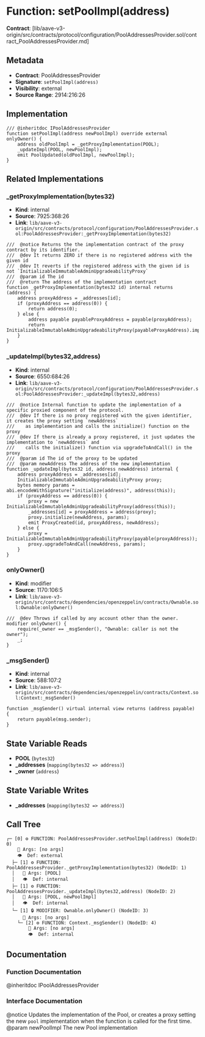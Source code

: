 # Function: setPoolImpl(address)

**Contract**: [lib/aave-v3-origin/src/contracts/protocol/configuration/PoolAddressesProvider.sol/contract_PoolAddressesProvider.md]

## Metadata

- **Contract**: PoolAddressesProvider
- **Signature**: `setPoolImpl(address)`
- **Visibility**: external
- **Source Range**: 2914:216:26

## Implementation

```solidity
/// @inheritdoc IPoolAddressesProvider
function setPoolImpl(address newPoolImpl) override external onlyOwner() {
    address oldPoolImpl = _getProxyImplementation(POOL);
    _updateImpl(POOL, newPoolImpl);
    emit PoolUpdated(oldPoolImpl, newPoolImpl);
}
```

## Related Implementations

### _getProxyImplementation(bytes32)

- **Kind**: internal
- **Source**: 7925:368:26
- **Link**: `lib/aave-v3-origin/src/contracts/protocol/configuration/PoolAddressesProvider.sol:PoolAddressesProvider:_getProxyImplementation(bytes32)`

```solidity
///  @notice Returns the the implementation contract of the proxy contract by its identifier.
///  @dev It returns ZERO if there is no registered address with the given id
///  @dev It reverts if the registered address with the given id is not `InitializableImmutableAdminUpgradeabilityProxy`
///  @param id The id
///  @return The address of the implementation contract
function _getProxyImplementation(bytes32 id) internal returns (address) {
    address proxyAddress = _addresses[id];
    if (proxyAddress == address(0)) {
        return address(0);
    } else {
        address payable payableProxyAddress = payable(proxyAddress);
        return InitializableImmutableAdminUpgradeabilityProxy(payableProxyAddress).implementation();
    }
}
```

### _updateImpl(bytes32,address)

- **Kind**: internal
- **Source**: 6550:684:26
- **Link**: `lib/aave-v3-origin/src/contracts/protocol/configuration/PoolAddressesProvider.sol:PoolAddressesProvider:_updateImpl(bytes32,address)`

```solidity
///  @notice Internal function to update the implementation of a specific proxied component of the protocol.
///  @dev If there is no proxy registered with the given identifier, it creates the proxy setting `newAddress`
///    as implementation and calls the initialize() function on the proxy
///  @dev If there is already a proxy registered, it just updates the implementation to `newAddress` and
///    calls the initialize() function via upgradeToAndCall() in the proxy
///  @param id The id of the proxy to be updated
///  @param newAddress The address of the new implementation
function _updateImpl(bytes32 id, address newAddress) internal {
    address proxyAddress = _addresses[id];
    InitializableImmutableAdminUpgradeabilityProxy proxy;
    bytes memory params = abi.encodeWithSignature("initialize(address)", address(this));
    if (proxyAddress == address(0)) {
        proxy = new InitializableImmutableAdminUpgradeabilityProxy(address(this));
        _addresses[id] = proxyAddress = address(proxy);
        proxy.initialize(newAddress, params);
        emit ProxyCreated(id, proxyAddress, newAddress);
    } else {
        proxy = InitializableImmutableAdminUpgradeabilityProxy(payable(proxyAddress));
        proxy.upgradeToAndCall(newAddress, params);
    }
}
```

### onlyOwner()

- **Kind**: modifier
- **Source**: 1170:106:5
- **Link**: `lib/aave-v3-origin/src/contracts/dependencies/openzeppelin/contracts/Ownable.sol:Ownable:onlyOwner()`

```solidity
///  @dev Throws if called by any account other than the owner.
modifier onlyOwner() {
    require(_owner == _msgSender(), "Ownable: caller is not the owner");
    _;
}
```

### _msgSender()

- **Kind**: internal
- **Source**: 588:107:2
- **Link**: `lib/aave-v3-origin/src/contracts/dependencies/openzeppelin/contracts/Context.sol:Context:_msgSender()`

```solidity
function _msgSender() virtual internal view returns (address payable) {
    return payable(msg.sender);
}
```

## State Variable Reads

- **POOL** (`bytes32`)
- **_addresses** (`mapping(bytes32 => address)`)
- **_owner** (`address`)

## State Variable Writes

- **_addresses** (`mapping(bytes32 => address)`)

## Call Tree

```
┌─ [0] ⚙️ FUNCTION: PoolAddressesProvider.setPoolImpl(address) (NodeID: 0)
    💬 Args: [no args]
    👁️  Def: external
  ├─ [1] ⚙️ FUNCTION: PoolAddressesProvider._getProxyImplementation(bytes32) (NodeID: 1)
  │   💬 Args: [POOL]
  │   👁️  Def: internal
  ├─ [1] ⚙️ FUNCTION: PoolAddressesProvider._updateImpl(bytes32,address) (NodeID: 2)
  │   💬 Args: [POOL, newPoolImpl]
  │   👁️  Def: internal
  └─ [1] 🔒 MODIFIER: Ownable.onlyOwner() (NodeID: 3)
      💬 Args: [no args]
    └─ [2] ⚙️ FUNCTION: Context._msgSender() (NodeID: 4)
        💬 Args: [no args]
        👁️  Def: internal
```

## Documentation

### Function Documentation

@inheritdoc IPoolAddressesProvider

### Interface Documentation

 @notice Updates the implementation of the Pool, or creates a proxy
 setting the new `pool` implementation when the function is called for the first time.
 @param newPoolImpl The new Pool implementation
